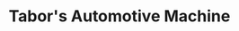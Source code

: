 ---
title: "Tabor's Automotive Machine"
url: /vancouver/tabors-automotive-machine/
shop: car parts
---